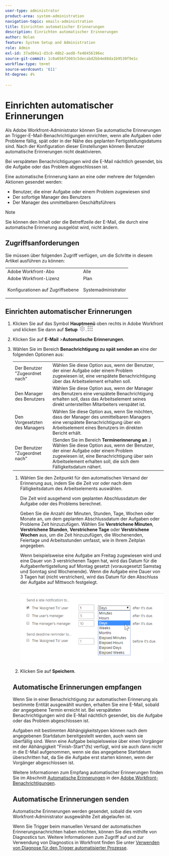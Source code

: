```yaml
---
user-type: administrator
product-area: system-administration
navigation-topic: emails-administration
title: Einrichten automatischer Erinnerungen
description: Einrichten automatischer Erinnerungen
author: Nolan
feature: System Setup and Administration
role: Admin
exl-id: 37ad04a1-d3c8-48b2-aed8-fe40456196ec
source-git-commit: 1c0a656f2603c5decabd2bb4e88da1b9530f9e1c
workflow-type: tm+mt
source-wordcount: '611'
ht-degree: 4%

---
```


# Einrichten automatischer Erinnerungen

<!--DON'T DELETE, DRAFT OR HIDE THIS ARTICLE. IT IS LINKED TO THE PRODUCT, THROUGH THE CONTEXT SENSITIVE HELP LINKS.-->

Als Adobe Workfront-Administrator können Sie automatische Erinnerungen an Trigger-E-Mail-Benachrichtigungen einrichten, wenn alle Aufgaben oder Probleme fällig, spät oder in der Nähe des geplanten Fertigstellungsdatums sind. Nach der Konfiguration dieser Einstellungen können Benutzer automatische Erinnerungen nicht deaktivieren.

Bei verspäteten Benachrichtigungen wird die E-Mail nächtlich gesendet, bis die Aufgabe oder das Problem abgeschlossen ist.

Eine automatische Erinnerung kann an eine oder mehrere der folgenden Aktionen gesendet werden:

* Benutzer, die einer Aufgabe oder einem Problem zugewiesen sind
* Der sofortige Manager des Benutzers
* Der Manager des unmittelbaren Geschäftsführers

>[!NOTE]
>
>Sie können den Inhalt oder die Betreffzeile der E-Mail, die durch eine automatische Erinnerung ausgelöst wird, nicht ändern.

## Zugriffsanforderungen

Sie müssen über folgenden Zugriff verfügen, um die Schritte in diesem Artikel ausführen zu können:

<table style="table-layout:auto"> 
 <col> 
 <col> 
 <tbody> 
  <tr> 
   <td role="rowheader">Adobe Workfront-Abo</td> 
   <td>Alle</td> 
  </tr> 
  <tr> 
   <td role="rowheader">Adobe Workfront-Lizenz</td> 
   <td>Plan</td> 
  </tr> 
  <tr> 
   <td role="rowheader">Konfigurationen auf Zugriffsebene</td> 
   <td> <p>Systemadministrator</p> </td> 
  </tr> 
 </tbody> 
</table>

## Einrichten automatischer Erinnerungen

1. Klicken Sie auf das Symbol **Hauptmenü** oben rechts in Adobe Workfront und klicken Sie dann auf **Setup** ![](assets/gear-icon-settings.png).![](assets/main-menu-icon.png)

1. Klicken Sie auf **E-Mail** >**Automatische Erinnerungen**.

1. Wählen Sie im Bereich **Benachrichtigung zu spät senden an** eine der folgenden Optionen aus:

   <table>
    <tr>
        <td>Der Benutzer "Zugeordnet nach"</td>
        <td>Wählen Sie diese Option aus, wenn der Benutzer, der einer Aufgabe oder einem Problem zugewiesen ist, eine verspätete Benachrichtigung über das Arbeitselement erhalten soll.</td>
        <td></td>
    </tr>
    <tr>
        <td>Den Manager des Benutzers</td>
        <td>Wählen Sie diese Option aus, wenn der Manager des Benutzers eine verspätete Benachrichtigung erhalten soll, dass das Arbeitselement seines direkt unterstellten Mitarbeiters verspätet ist.</td>
        <td></td>
    </tr>
    <tr>
        <td>Den Vorgesetzten des Managers</td>
        <td>Wählen Sie diese Option aus, wenn Sie möchten, dass der Manager des unmittelbaren Managers eine verspätete Benachrichtigung über ein Arbeitselement eines Benutzers im direkten Bericht erhält.</td>
        <td></td>
    </tr>
    <tr>
        <td>Der Benutzer "Zugeordnet nach"</td>
        <td>(Senden Sie im Bereich <b>Terminerinnerung an </b> .) Wählen Sie diese Option aus, wenn der Benutzer, der einer Aufgabe oder einem Problem zugewiesen ist, eine Benachrichtigung über sein Arbeitselement erhalten soll, die sich dem Fälligkeitsdatum nähert.</td>
        <td></td>
    </tr>
</table>

1. Wählen Sie den Zeitpunkt für den automatischen Versand der Erinnerung aus, indem Sie die Zeit vor oder nach dem Fälligkeitsdatum des Arbeitselements auswählen.

   Die Zeit wird ausgehend vom geplanten Abschlussdatum der Aufgabe oder des Problems berechnet.

   Geben Sie die Anzahl der Minuten, Stunden, Tage, Wochen oder Monate an, um dem geplanten Abschlussdatum der Aufgaben oder Probleme Zeit hinzuzufügen. Wählen Sie **Verstrichene Minuten**, **Verstrichene Stunden**, **Verstrichene Tage** oder **Verstrichene Wochen** aus, um die Zeit hinzuzufügen, die Wochenenden, Feiertage und Arbeitsstunden umfasst, wie in Ihrem Zeitplan angegeben.

   Wenn beispielsweise eine Aufgabe am Freitag zugewiesen wird und eine Dauer von 3 verstrichenen Tagen hat, wird das Datum für die Aufgabenfertigstellung auf Montag gesetzt (vorausgesetzt Samstag und Sonntag sind Wochenende). Wenn die Aufgabe eine Dauer von 3 Tagen hat (nicht verstrichen), wird das Datum für den Abschluss der Aufgabe auf Mittwoch festgelegt.

   ![](assets/time-increments-for-automatic-reminder.png)

1. Klicken Sie auf **Speichern**.

## Automatische Erinnerungen empfangen

Wenn Sie in einer Benachrichtigung zur automatischen Erinnerung als bestimmte Entität ausgewählt wurden, erhalten Sie eine E-Mail, sobald der angegebene Termin erreicht ist. Bei verspäteten Benachrichtigungen wird die E-Mail nächtlich gesendet, bis die Aufgabe oder das Problem abgeschlossen ist.

Aufgaben mit bestimmten Abhängigkeitstypen können nach dem angegebenen Startdatum bereitgestellt werden, auch wenn sie überfällig sind. Wenn eine Aufgabe beispielsweise über einen Vorgänger mit der Abhängigkeit &quot;Finish-Start&quot;(fs) verfügt, wird sie auch dann nicht in die E-Mail aufgenommen, wenn sie das angegebene Startdatum überschritten hat, da Sie die Aufgabe erst starten können, wenn der Vorgänger abgeschlossen ist.

Weitere Informationen zum Empfang automatischer Erinnerungen finden Sie im Abschnitt [Automatische Erinnerungen](../../../workfront-basics/using-notifications/wf-notifications.md#automatic-reminders) in den [Adobe Workfront-Benachrichtigungen](../../../workfront-basics/using-notifications/wf-notifications.md).

## Automatische Erinnerungen senden

Automatische Erinnerungen werden gesendet, sobald die vom Workfront-Administrator ausgewählte Zeit abgelaufen ist.

Wenn Sie Trigger beim manuellen Versand der automatischen Erinnerungsnachrichten haben möchten, können Sie dies mithilfe von Diagnostics tun. Weitere Informationen zum Zugriff auf und zur Verwendung von Diagnostics in Workfront finden Sie unter [Verwenden von Diagnose für den Trigger automatisierter Prozesse](../../../administration-and-setup/manage-workfront/run-diagnostics/use-diagnostics-to-trigger-automated-processes.md).

